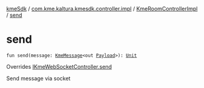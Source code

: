 [kmeSdk](../../index.md) / [com.kme.kaltura.kmesdk.controller.impl](../index.md) / [KmeRoomControllerImpl](index.md) / [send](./send.md)

# send

`fun send(message: `[`KmeMessage`](../../com.kme.kaltura.kmesdk.ws.message/-kme-message/index.md)`<out `[`Payload`](../../com.kme.kaltura.kmesdk.ws.message/-kme-message/-payload/index.md)`>): `[`Unit`](https://kotlinlang.org/api/latest/jvm/stdlib/kotlin/-unit/index.html)

Overrides [IKmeWebSocketController.send](../../com.kme.kaltura.kmesdk.controller/-i-kme-web-socket-controller/send.md)

Send message via socket


